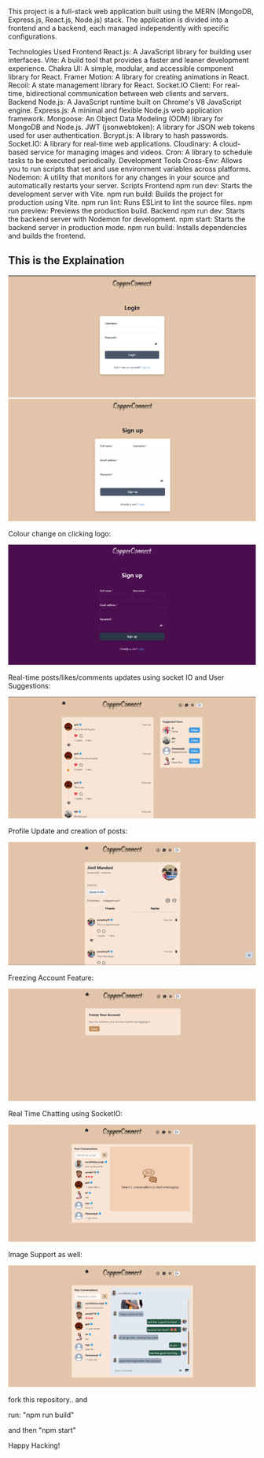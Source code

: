 This project is a full-stack web application built using the MERN (MongoDB, Express.js, React.js, Node.js) stack. The application is divided into a frontend and a backend, each managed independently with specific configurations.


Technologies Used
Frontend
React.js: A JavaScript library for building user interfaces.
Vite: A build tool that provides a faster and leaner development experience.
Chakra UI: A simple, modular, and accessible component library for React.
Framer Motion: A library for creating animations in React.
Recoil: A state management library for React.
Socket.IO Client: For real-time, bidirectional communication between web clients and servers.
Backend
Node.js: A JavaScript runtime built on Chrome's V8 JavaScript engine.
Express.js: A minimal and flexible Node.js web application framework.
Mongoose: An Object Data Modeling (ODM) library for MongoDB and Node.js.
JWT (jsonwebtoken): A library for JSON web tokens used for user authentication.
Bcrypt.js: A library to hash passwords.
Socket.IO: A library for real-time web applications.
Cloudinary: A cloud-based service for managing images and videos.
Cron: A library to schedule tasks to be executed periodically.
Development Tools
Cross-Env: Allows you to run scripts that set and use environment variables across platforms.
Nodemon: A utility that monitors for any changes in your source and automatically restarts your server.
Scripts
Frontend
npm run dev: Starts the development server with Vite.
npm run build: Builds the project for production using Vite.
npm run lint: Runs ESLint to lint the source files.
npm run preview: Previews the production build.
Backend
npm run dev: Starts the backend server with Nodemon for development.
npm start: Starts the backend server in production mode.
npm run build: Installs dependencies and builds the frontend.



<h2>This is the Explaination</h2>



![alt text](image.png)
![alt text](image-1.png)

Colour change on clicking logo:

![alt text](image-2.png)


Real-time posts/likes/comments updates using socket IO and User Suggestions:

![alt text](image-3.png)

Profile Update and creation of posts:

![alt text](image-4.png)

Freezing Account Feature:

![alt text](image-5.png)

Real Time Chatting using SocketIO:

![alt text](image-6.png)

Image Support as well:

![alt text](image-7.png)


fork this repository.. and 

run: "npm run build"

and then "npm start"


Happy Hacking!
